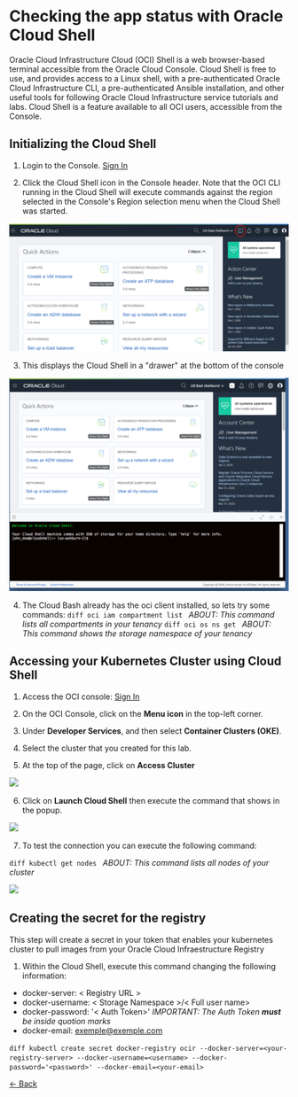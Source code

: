 # Checking the app status with Oracle Cloud Shell
Oracle Cloud Infrastructure Cloud (OCI) Shell is a web browser-based terminal accessible from the Oracle Cloud Console. Cloud Shell is free to use, and provides access to a Linux shell, with a pre-authenticated Oracle Cloud Infrastructure CLI, a pre-authenticated Ansible installation, and other useful tools for following Oracle Cloud Infrastructure service tutorials and labs. Cloud Shell is a feature available to all OCI users, accessible from the Console.

## Initializing the Cloud Shell

1. Login to the Console.
[Sign In](https://console.us-ashburn-1.oraclecloud.com/)

2. Click the Cloud Shell icon in the Console header. Note that the OCI CLI running in the Cloud Shell will execute commands against the region selected in the Console's Region selection menu when the Cloud Shell was started.

![](./img/CloudShell01.png)

3. This displays the Cloud Shell in a "drawer" at the bottom of the console

![](./img/CloudShell02.png)

4. The Cloud Bash already has the oci client installed, so lets try some commands:
 ```diff oci iam compartment list ```
  _ABOUT: This command lists all compartments in your tenancy_
 ```diff oci os ns get ```
  _ABOUT: This command shows the storage namespace of your tenancy_

## Accessing your Kubernetes Cluster using Cloud Shell

1. Access the OCI console:
[Sign In](https://console.us-ashburn-1.oraclecloud.com/)

2. On the OCI Console, click on the **Menu icon** in the top-left corner.

3. Under **Developer Services**, and then select **Container Clusters (OKE)**.

4. Select the cluster that you created for this lab.

5. At the top of the page, click on **Access Cluster**

![](./img/CloudShell03.png)

6. Click on **Launch Cloud Shell** then execute the command that shows in the popup.

![](./img/CloudShell04.png)

7. To test the connection you can execute the following command:

 ```diff kubectl get nodes ```
  _ABOUT: This command lists all nodes of your cluster_

![](./img/CloudShell05.png)

## Creating the secret for the registry
This step will create a secret in your token that enables your kubernetes cluster to pull images from your Oracle Cloud Infraestructure Registry

1. Within the Cloud Shell, execute this command changing the following information:

- docker-server:  < Registry URL >
- docker-username: < Storage Namespace >/< Full user name>
- docker-password: '< Auth Token>'
_IMPORTANT: The Auth Token **must** be inside quotion marks_
- docker-email: exemple@exemple.com

```diff kubectl create secret docker-registry ocir --docker-server=<your-registry-server> --docker-username=<username> --docker-password='<password>' --docker-email=<your-email>```


[<- Back](../README.md)